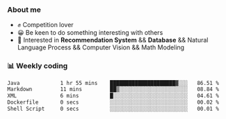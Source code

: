### About me

- ✊ Competition lover
- 😀 Be keen to do something interesting with others
- 🎈 Interested in **Recommendation System** && **Database** && Natural Language Process && Computer Vision && Math Modeling


### 📊 Weekly coding
<!--START_SECTION:waka-->

```txt
Java             1 hr 55 mins    █████████████████████▓░░░   86.51 %
Markdown         11 mins         ██▒░░░░░░░░░░░░░░░░░░░░░░   08.84 %
XML              6 mins          █░░░░░░░░░░░░░░░░░░░░░░░░   04.61 %
Dockerfile       0 secs          ░░░░░░░░░░░░░░░░░░░░░░░░░   00.02 %
Shell Script     0 secs          ░░░░░░░░░░░░░░░░░░░░░░░░░   00.01 %
```

<!--END_SECTION:waka-->
